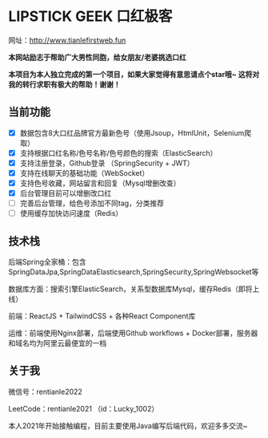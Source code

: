 # LIPSTICK GEEK 口红极客
网址：http://www.tianlefirstweb.fun

**本网站励志于帮助广大男性同胞，给女朋友/老婆挑选口红**

**本项目为本人独立完成的第一个项目，如果大家觉得有意思请点个star哦~ 这将对我的转行求职有极大的帮助！谢谢！**

## 当前功能
- [x] 数据包含8大口红品牌官方最新色号（使用Jsoup，HtmlUnit，Selenium爬取）
- [x] 支持根据口红名称/色号名称/色号颜色的搜索（ElasticSearch）
- [x] 支持注册登录，Github登录 （SpringSecurity + JWT）
- [x] 支持在线聊天的基础功能（WebSocket）
- [x] 支持色号收藏，网站留言和回复（Mysql增删改查）
- [x] 后台管理目前可以增删改口红
- [ ] 完善后台管理，给色号添加不同tag，分类推荐
- [ ] 使用缓存加快访问速度（Redis）

## 技术栈
后端Spring全家桶：包含SpringDataJpa,SpringDataElasticsearch,SpringSecurity,SpringWebsocket等

数据库方面：搜索引擎ElasticSearch，关系型数据库Mysql，缓存Redis（即将上线）

前端：ReactJS + TailwindCSS + 各种React Component库

运维：前端使用Nginx部署，后端使用Github workflows + Docker部署，服务器和域名均为阿里云最便宜的一档

## 关于我

微信号：rentianle2022

LeetCode：rentianle2021 （id：Lucky_1002）

本人2021年开始接触编程，目前主要使用Java编写后端代码，欢迎多多交流~